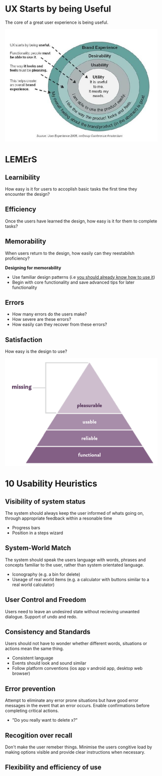 <!-- TITLE: Usability -->
<!-- SUBTITLE: A quick summary of Usability -->

# UX Starts by being Useful
The core of a great user experience is being useful.

![Ux Starts By Being Useful](/uploads/ux-starts-by-being-useful.png "Ux Starts By Being Useful")

# LEMErS

## Learnibility
How easy is it for users to accoplish basic tasks the first time they encounter the design?

## Efficiency
Once the users have learned the design, how easy is it for them to complete tasks?

## Memorability
When users return to the design, how easily can they reestabilsh proficiency?

**Designing for memorability**
* Use familiar design patterns (i.e [you should already know how to use it](https://www.smashingmagazine.com/2012/09/you-already-know-how-to-use-it/))
* Begin with core functionality and save advanced tips for later functionality

## Errors
* How many errors do the users make?
* How severe are these errors?
* How easily can they recover from these errors?

## Satisfaction
How easy is the design to use?

![Satisfaction](/uploads/satisfaction.png "Satisfaction")

# 10 Usability Heuristics

## Visibility of system status
The system should always keep the user informed of whats going on, through appropriate feedback within a resonable time

* Progress bars
* Position in a steps wizard

## System-World Match
The system should speak the users language with words, phrases and concepts familiar to the user, rather than system orientated language.

* Iconography (e.g. a bin for delete)
* Useage of real world items (e.g. a calculator with buttons similar to a real world calculator)


## User Control and Freedom
Users need to leave an undesired state without recieving unwanted dialogue. Support of undo and redo.

## Consistency and Standards
Users should not have to wonder whether different words, situations or actions mean the same thing.

* Consistent language
* Events should look and sound similar
* Follow platform conventions (ios app v android app, desktop web browser)

## Error prevention
Attempt to eliminate any error prone situations but have good error messages in the event that an error occurs. Enable confirmations before completing critical actions.

* "Do you really want to delete x?"

## Recogition over recall
Don't make the user remeber things. Minimise the users congitive load by making options visible and provide clear instructions when necessary.

## Flexibility and efficiency of use




